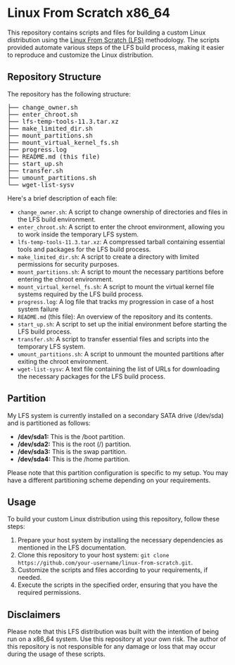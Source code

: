 <h1>Linux From Scratch x86_64</h1>

<p>This repository contains scripts and files for building a custom Linux distribution using the <a href="http://www.linuxfromscratch.org/">Linux From Scratch (LFS)</a> methodology. The scripts provided automate various steps of the LFS build process, making it easier to reproduce and customize the Linux distribution.</p>

<h2>Repository Structure</h2>

<p>The repository has the following structure:</p>

<pre>
├── change_owner.sh
├── enter_chroot.sh
├── lfs-temp-tools-11.3.tar.xz
├── make_limited_dir.sh
├── mount_partitions.sh
├── mount_virtual_kernel_fs.sh
├── progress.log
├── README.md (this file)
├── start_up.sh
├── transfer.sh
├── umount_partitions.sh
└── wget-list-sysv
</pre>

<p>Here's a brief description of each file:</p>

<ul>
  <li><code>change_owner.sh</code>: A script to change ownership of directories and files in the LFS build environment.</li>
  <li><code>enter_chroot.sh</code>: A script to enter the chroot environment, allowing you to work inside the temporary LFS system.</li>
  <li><code>lfs-temp-tools-11.3.tar.xz</code>: A compressed tarball containing essential tools and packages for the LFS build process.</li>
  <li><code>make_limited_dir.sh</code>: A script to create a directory with limited permissions for security purposes.</li>
  <li><code>mount_partitions.sh</code>: A script to mount the necessary partitions before entering the chroot environment.</li>
  <li><code>mount_virtual_kernel_fs.sh</code>: A script to mount the virtual kernel file systems required by the LFS build process.</li>
  <li><code>progress.log</code>: A log file that tracks my progression in case of a host system failure</li>
  <li><code>README.md</code> (this file): An overview of the repository and its contents.</li>
  <li><code>start_up.sh</code>: A script to set up the initial environment before starting the LFS build process.</li>
  <li><code>transfer.sh</code>: A script to transfer essential files and scripts into the temporary LFS system.</li>
  <li><code>umount_partitions.sh</code>: A script to unmount the mounted partitions after exiting the chroot environment.</li>
  <li><code>wget-list-sysv</code>: A text file containing the list of URLs for downloading the necessary packages for the LFS build process.</li>
</ul>

<h2>Partition</h2>
<p>My LFS system is currently installed on a secondary SATA drive (/dev/sda) and is partitioned as follows:</p>
<ul>
  <li><strong>/dev/sda1:</strong> This is the /boot partition.</li>
  <li><strong>/dev/sda2:</strong> This is the root (/) partition.</li>
  <li><strong>/dev/sda3:</strong> This is the swap partition.</li>
  <li><strong>/dev/sda4:</strong> This is the /home partition.</li>
</ul>
<p>Please note that this partition configuration is specific to my setup. You may have a different partitioning scheme depending on your requirements.</p>

<h2>Usage</h2>

<p>To build your custom Linux distribution using this repository, follow these steps:</p>

<ol>
  <li>Prepare your host system by installing the necessary dependencies as mentioned in the LFS documentation.</li>
  <li>Clone this repository to your host system: <code>git clone https://github.com/your-username/linux-from-scratch.git</code>.</li>
  <li>Customize the scripts and files according to your requirements, if needed.</li>
  <li>Execute the scripts in the specified order, ensuring that you have the required permissions.</li>
</ol>

<h2>Disclaimers</h2> 

<p>Please note that this LFS distribution was built with the intention of being run on a x86_64 system. Use this repository at your own risk. The author of this repository is not responsible for any damage or loss that may occur during the usage of these scripts.</p>
